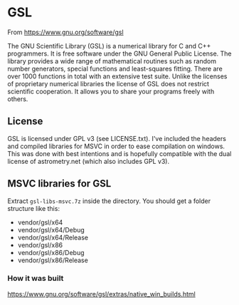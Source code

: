 # GSL

From https://www.gnu.org/software/gsl

The GNU Scientific Library (GSL) is a numerical library for C and C++ programmers. It is free software under the GNU General Public License.
The library provides a wide range of mathematical routines such as random number generators, special functions and least-squares fitting. There are over 1000 functions in total with an extensive test suite.
Unlike the licenses of proprietary numerical libraries the license of GSL does not restrict scientific cooperation. It allows you to share your programs freely with others.

## License

GSL is licensed under GPL v3 (see LICENSE.txt). I've included the headers and compiled libraries for MSVC in order to ease compilation on windows.
This was done with best intentions and is hopefully compatible with the dual license of astrometry.net (which also includes GPL v3).

## MSVC libraries for GSL

Extract `gsl-libs-msvc.7z` inside the directory.
You should get a folder structure like this:

- vendor/gsl/x64
- vendor/gsl/x64/Debug
- vendor/gsl/x64/Release
- vendor/gsl/x86
- vendor/gsl/x86/Debug
- vendor/gsl/x86/Release

### How it was built

https://www.gnu.org/software/gsl/extras/native_win_builds.html